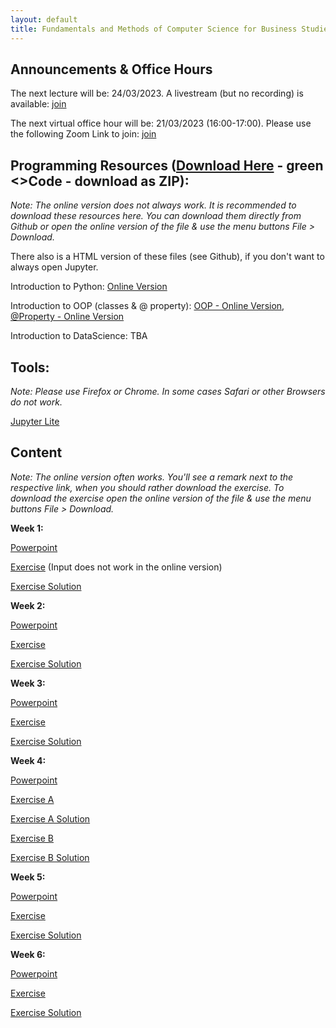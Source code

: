 ```yaml
---
layout: default
title: Fundamentals and Methods of Computer Science for Business Studies - Exercises, Group 2
---
```


## Announcements & Office Hours

The next lecture will be: 24/03/2023. A livestream (but no recording) is available: [join](https://unisg.zoom.us/j/68103217150?pwd=d3I3UjI4UE5PMzA2UG5SVDNySGtxUT09)

The next virtual office hour will be: 21/03/2023 (16:00-17:00). Please use the following Zoom Link to join: [join](https://ethz.zoom.us/j/63747229209)


## Programming Resources ([Download Here](https://github.com/DomBBB/dombbb.github.io/) - green <>Code - download as ZIP):

_Note: The online version does not always work. It is recommended to download these resources here. You can download them directly from Github or open the online version of the file & use the menu buttons File > Download._

There also is a HTML version of these files (see Github), if you don't want to always open Jupyter.

Introduction to Python: [Online Version](https://dombbb.github.io/cs-fs23/lab?path=repetition%2FGMI+2022+-+Introduction+to+Python.ipynb)

Introduction to OOP (classes & @ property): [OOP - Online Version](https://dombbb.github.io/cs-fs23/lab?path=repetition%2Foop.ipynb), [@Property - Online Version](https://dombbb.github.io/cs-fs23/lab?path=repetition%2F%40property.ipynb)

Introduction to DataScience: TBA
    

## Tools:

_Note: Please use Firefox or Chrome. In some cases Safari or other Browsers do not work._

[Jupyter Lite](https://dombbb.github.io/cs-fs23)


## Content

_Note: The online version often works. You'll see a remark next to the respective link, when you should rather download the exercise. To download the exercise open the online version of the file & use the menu buttons File > Download._

**Week 1:**

[Powerpoint](https://view.officeapps.live.com/op/view.aspx?src=https://dombbb.github.io/presentation/Presentation_W1.pptx)

[Exercise](https://dombbb.github.io/cs-fs23/lab?path=weekly%2FWeek1.ipynb) (Input does not work in the online version)

[Exercise Solution](https://dombbb.github.io/cs-fs23/lab?path=weekly%2FWeek1_Solution.ipynb)

**Week 2:**

[Powerpoint](https://view.officeapps.live.com/op/view.aspx?src=https://dombbb.github.io/presentation/Presentation_W2.pptx)

[Exercise](https://dombbb.github.io/cs-fs23/lab?path=weekly%2FWeek2.ipynb)

[Exercise Solution](https://dombbb.github.io/cs-fs23/lab?path=weekly%2FWeek2_Solution.ipynb)

**Week 3:**

[Powerpoint](https://view.officeapps.live.com/op/view.aspx?src=https://dombbb.github.io/presentation/Presentation_W3.pptx)

[Exercise](https://dombbb.github.io/cs-fs23/lab?path=weekly%2FWeek3.ipynb)

[Exercise Solution](https://dombbb.github.io/cs-fs23/lab?path=weekly%2FWeek3_Solution.ipynb)

**Week 4:**

[Powerpoint](https://view.officeapps.live.com/op/view.aspx?src=https://dombbb.github.io/presentation/Presentation_W4.pptx)

[Exercise A](https://dombbb.github.io/cs-fs23/lab?path=weekly%2FWeek4a.ipynb)

[Exercise A Solution](https://dombbb.github.io/cs-fs23/lab?path=weekly%2FWeek4a_Solution.ipynb)

[Exercise B](https://dombbb.github.io/cs-fs23/lab?path=weekly%2FWeek4b.ipynb)

[Exercise B Solution](https://dombbb.github.io/cs-fs23/lab?path=weekly%2FWeek4b_Solution.ipynb)

**Week 5:**

[Powerpoint](https://view.officeapps.live.com/op/view.aspx?src=https://dombbb.github.io/presentation/Presentation_W5.pptx)

[Exercise](https://dombbb.github.io/cs-fs23/lab?path=weekly%2FWeek5.ipynb)

[Exercise Solution](https://dombbb.github.io/cs-fs23/lab?path=weekly%2FWeek5_Solution.ipynb)

**Week 6:**

[Powerpoint](https://view.officeapps.live.com/op/view.aspx?src=https://dombbb.github.io/presentation/Presentation_W6.pptx)

[Exercise](https://dombbb.github.io/cs-fs23/lab?path=weekly%2FWeek6.ipynb)

[Exercise Solution](https://dombbb.github.io/cs-fs23/lab?path=weekly%2FWeek6_Solution.ipynb)
